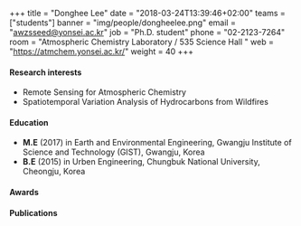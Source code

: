 +++
title = "Donghee Lee"
date = "2018-03-24T13:39:46+02:00"
teams = ["students"]
banner = "img/people/dongheelee.png"
email = "awzsseed@yonsei.ac.kr"
job = "Ph.D. student"
phone = "02-2123-7264"
room = "Atmospheric Chemistry Laboratory / 535 Science Hall "
web = "https://atmchem.yonsei.ac.kr/"
weight = 40
+++

#### Research interests
+ Remote Sensing for Atmospheric Chemistry
+ Spatiotemporal Variation Analysis of Hydrocarbons from Wildfires

#### Education
 + **M.E** (2017) in Earth and Environmental Engineering, Gwangju Institute of Science and Technology (GIST), Gwangju, Korea
 + **B.E** (2015) in Urben Engineering, Chungbuk National University, Cheongju, Korea
#### Awards

#### Publications
